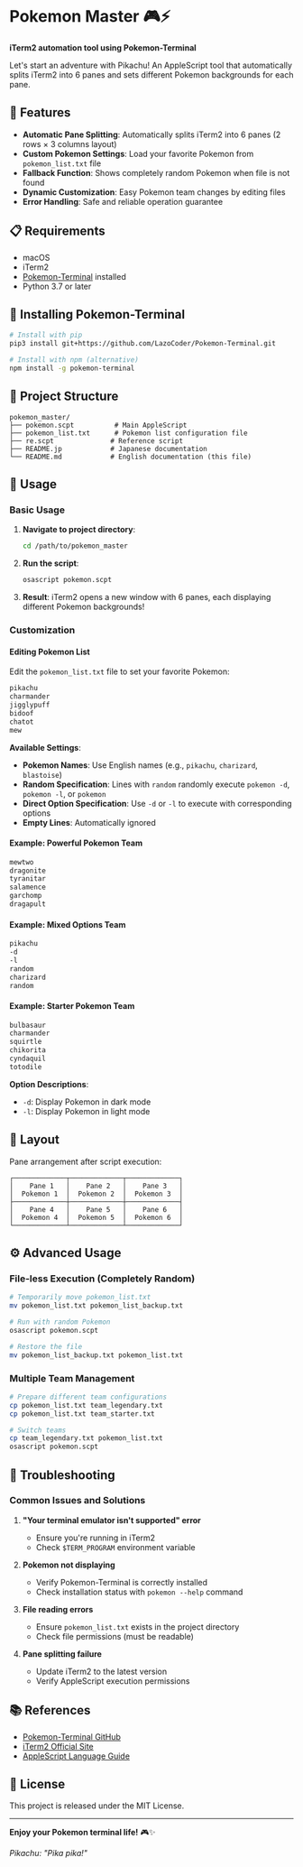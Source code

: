 # Pokemon Master 🎮⚡

**iTerm2 automation tool using Pokemon-Terminal**

Let's start an adventure with Pikachu! An AppleScript tool that automatically splits iTerm2 into 6 panes and sets different Pokemon backgrounds for each pane.

## 🚀 Features

- **Automatic Pane Splitting**: Automatically splits iTerm2 into 6 panes (2 rows × 3 columns layout)
- **Custom Pokemon Settings**: Load your favorite Pokemon from `pokemon_list.txt` file
- **Fallback Function**: Shows completely random Pokemon when file is not found
- **Dynamic Customization**: Easy Pokemon team changes by editing files
- **Error Handling**: Safe and reliable operation guarantee

## 📋 Requirements

- macOS
- iTerm2
- [Pokemon-Terminal](https://github.com/LazoVelko/Pokemon-Terminal) installed
- Python 3.7 or later

## 🔧 Installing Pokemon-Terminal

```bash
# Install with pip
pip3 install git+https://github.com/LazoCoder/Pokemon-Terminal.git

# Install with npm (alternative)
npm install -g pokemon-terminal
```

## 📁 Project Structure

```
pokemon_master/
├── pokemon.scpt          # Main AppleScript
├── pokemon_list.txt      # Pokemon list configuration file
├── re.scpt              # Reference script
├── README.jp            # Japanese documentation
└── README.md            # English documentation (this file)
```

## 🎯 Usage

### Basic Usage

1. **Navigate to project directory**:
   ```bash
   cd /path/to/pokemon_master
   ```

2. **Run the script**:
   ```bash
   osascript pokemon.scpt
   ```

3. **Result**: iTerm2 opens a new window with 6 panes, each displaying different Pokemon backgrounds!

### Customization

#### Editing Pokemon List

Edit the `pokemon_list.txt` file to set your favorite Pokemon:

```txt
pikachu
charmander
jigglypuff
bidoof
chatot
mew
```

**Available Settings**:
- **Pokemon Names**: Use English names (e.g., `pikachu`, `charizard`, `blastoise`)
- **Random Specification**: Lines with `random` randomly execute `pokemon -d`, `pokemon -l`, or `pokemon`
- **Direct Option Specification**: Use `-d` or `-l` to execute with corresponding options
- **Empty Lines**: Automatically ignored

#### Example: Powerful Pokemon Team
```txt
mewtwo
dragonite
tyranitar
salamence
garchomp
dragapult
```

#### Example: Mixed Options Team
```txt
pikachu
-d
-l
random
charizard
random
```

#### Example: Starter Pokemon Team
```txt
bulbasaur
charmander
squirtle
chikorita
cyndaquil
totodile
```

**Option Descriptions**:
- `-d`: Display Pokemon in dark mode
- `-l`: Display Pokemon in light mode

## 🎨 Layout

Pane arrangement after script execution:
```
┌─────────────┬─────────────┬─────────────┐
│    Pane 1   │    Pane 2   │    Pane 3   │
│  Pokemon 1  │  Pokemon 2  │  Pokemon 3  │
├─────────────┼─────────────┼─────────────┤
│    Pane 4   │    Pane 5   │    Pane 6   │
│  Pokemon 4  │  Pokemon 5  │  Pokemon 6  │
└─────────────┴─────────────┴─────────────┘
```

## ⚙️ Advanced Usage

### File-less Execution (Completely Random)
```bash
# Temporarily move pokemon_list.txt
mv pokemon_list.txt pokemon_list_backup.txt

# Run with random Pokemon
osascript pokemon.scpt

# Restore the file
mv pokemon_list_backup.txt pokemon_list.txt
```

### Multiple Team Management
```bash
# Prepare different team configurations
cp pokemon_list.txt team_legendary.txt
cp pokemon_list.txt team_starter.txt

# Switch teams
cp team_legendary.txt pokemon_list.txt
osascript pokemon.scpt
```

## 🐛 Troubleshooting

### Common Issues and Solutions

1. **"Your terminal emulator isn't supported" error**
   - Ensure you're running in iTerm2
   - Check `$TERM_PROGRAM` environment variable

2. **Pokemon not displaying**
   - Verify Pokemon-Terminal is correctly installed
   - Check installation status with `pokemon --help` command

3. **File reading errors**
   - Ensure `pokemon_list.txt` exists in the project directory
   - Check file permissions (must be readable)

4. **Pane splitting failure**
   - Update iTerm2 to the latest version
   - Verify AppleScript execution permissions

## 📚 References

- [Pokemon-Terminal GitHub](https://github.com/LazoVelko/Pokemon-Terminal)
- [iTerm2 Official Site](https://iterm2.com/)
- [AppleScript Language Guide](https://developer.apple.com/library/archive/documentation/AppleScript/Conceptual/AppleScriptLangGuide/)

## 🎉 License

This project is released under the MIT License.

---

**Enjoy your Pokemon terminal life!** 🎮✨

*Pikachu: "Pika pika!"*

